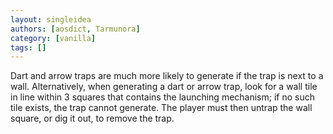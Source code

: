 ```yaml
---
layout: singleidea
authors: [aosdict, Tarmunora]
category: [vanilla]
tags: []
---
```

Dart and arrow traps are much more likely to generate if the trap is next to a wall. Alternatively, when generating a dart or arrow trap, look for a wall tile in line within 3 squares that contains the launching mechanism; if no such tile exists, the trap cannot generate. The player must then untrap the wall square, or dig it out, to remove the trap.
